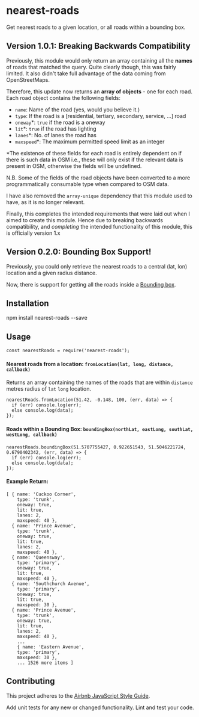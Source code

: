 # nearest-roads
Get nearest roads to a given location, or all roads within a bounding box.

## Version 1.0.1: Breaking Backwards Compatibility
Previously, this module would only return an array containing all the **names** of roads that matched the query. Quite clearly though, this was fairly limited. It also didn't take full advantage of the data coming from OpenStreetMaps.

Therefore, this update now returns an **array of objects** - one for each road. Each road object contains the following fields:
* `name`: Name of the road (yes, would you believe it.)
* `type`: If the road is a [residential, tertiary, secondary, service, ...] road
* `oneway`*: `true` if the road is a oneway
* `lit`*: `true` if the road has lighting
* `lanes`*: No. of lanes the road has
* `maxspeed`*: The maximum permitted speed limit as an integer

<nowiki>*</nowiki>The existence of these fields for each road is entirely dependent on if there is such data in OSM i.e., these will only exist if the relevant data is present in OSM, otherwise the fields will be undefined.

N.B. Some of the fields of the road objects have been converted to a more programmatically consumable type when compared to OSM data.

I have also removed the `array-unique` dependency that this module used to have, as it is no longer relevant.

Finally, this completes the intended requirements that were laid out when I aimed to create this module. Hence due to breaking backwards compatibility, and _completing_ the intended functionality of this module, this is officially version 1.x

## Version 0.2.0: Bounding Box Support!
Previously, you could only retrieve the nearest roads to a central (lat, lon) location and a given radius distance.

Now, there is support for getting all the roads inside a [Bounding box](http://wiki.openstreetmap.org/wiki/Overpass_API/Language_Guide#The_bounding_box).

## Installation

  npm install nearest-roads --save

## Usage
  `const nearestRoads = require('nearest-roads');`

#### Nearest roads from a location: `fromLocation(lat, long, distance, callback)`
  Returns an array containing the names of the roads that are within `distance` metres radius of `lat` `long` location.
  ```
  nearestRoads.fromLocation(51.42, -0.148, 100, (err, data) => {
    if (err) console.log(err);
    else console.log(data);
  });
  ```

#### Roads within a Bounding Box: `boundingBox(northLat, eastLong, southLat, westLong, callback)`

```
nearestRoads.boundingBox(51.5707755427, 0.922651543, 51.5046221724, 0.6790402342, (err, data) => {
  if (err) console.log(err);
  else console.log(data);
});
```

#### Example Return: 
```
[ { name: 'Cuckoo Corner',
    type: 'trunk',
    oneway: true,
    lit: true,
    lanes: 2,
    maxspeed: 40 },
  { name: 'Prince Avenue',
    type: 'trunk',
    oneway: true,
    lit: true,
    lanes: 2,
    maxspeed: 40 },
  { name: 'Queensway',
    type: 'primary',
    oneway: true,
    lit: true,
    maxspeed: 40 },
  { name: 'Southchurch Avenue',
    type: 'primary',
    oneway: true,
    lit: true,
    maxspeed: 30 },
  { name: 'Prince Avenue',
    type: 'trunk',
    oneway: true,
    lit: true,
    lanes: 2,
    maxspeed: 40 },
    ...
    { name: 'Eastern Avenue', 
    type: 'primary', 
    maxspeed: 30 },
    ... 1526 more items ]
```
  
## Contributing

This project adheres to the [Airbnb JavaScript Style Guide](https://github.com/airbnb/javascript).

Add unit tests for any new or changed functionality. Lint and test your code.
